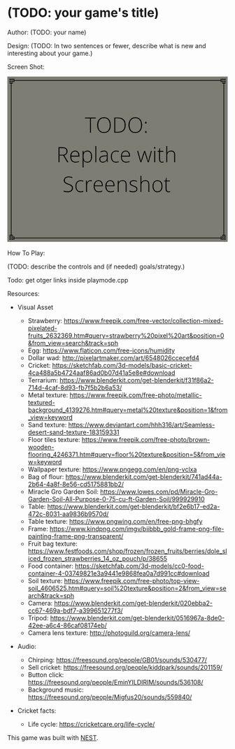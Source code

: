 # (TODO: your game's title)

Author: (TODO: your name)

Design: (TODO: In two sentences or fewer, describe what is new and interesting about your game.)

Screen Shot:

![Screen Shot](screenshot.png)

How To Play:

(TODO: describe the controls and (if needed) goals/strategy.)

Todo: get otger links inside playmode.cpp

Resources:
- Visual Asset
    - Strawberry: https://www.freepik.com/free-vector/collection-mixed-pixelated-fruits_2632369.htm#query=strawberry%20pixel%20art&position=0&from_view=search&track=sph
    - Egg: https://www.flaticon.com/free-icons/humidity
    - Dollar wad: http://pixelartmaker.com/art/6548026ccecefd4
    - Cricket: https://sketchfab.com/3d-models/basic-cricket-4ca488a5b4724aaf86ad0b07d41a5e8e#download
    - Terrarium: https://www.blenderkit.com/get-blenderkit/f31f86a2-714d-4caf-8d93-fb7f5b2b6a53/
    - Metal texture: https://www.freepik.com/free-photo/metallic-textured-background_4139276.htm#query=metal%20texture&position=1&from_view=keyword
    - Sand texture: https://www.deviantart.com/hhh316/art/Seamless-desert-sand-texture-183159331
    - Floor tiles texture: https://www.freepik.com/free-photo/brown-wooden-flooring_4246371.htm#query=floor%20texture&position=5&from_view=keyword
    - Wallpaper texture: https://www.pngegg.com/en/png-vclxa
    - Bag of flour: https://www.blenderkit.com/get-blenderkit/741ad44a-2b64-4a8f-8e56-cd5175881bb2/
    - Miracle Gro Garden Soil: https://www.lowes.com/pd/Miracle-Gro-Garden-Soil-All-Purpose-0-75-cu-ft-Garden-Soil/999929910
    - Table: https://www.blenderkit.com/get-blenderkit/bf2e6b17-ed2a-472c-8031-aa9836b9570d/
    - Table texture: https://www.pngwing.com/en/free-png-bhgfy
    - Frame: https://www.kindpng.com/imgv/biibbb_gold-frame-png-file-painting-frame-png-transparent/
    - Fruit bag texture: https://www.festfoods.com/shop/frozen/frozen_fruits/berries/dole_sliced_frozen_strawberries_14_oz_pouch/p/38655
    - Food container: https://sketchfab.com/3d-models/cc0-food-container-4-03749821e3a9441e9868fea0a7d991cc#download
    - Soil texture: https://www.freepik.com/free-photo/top-view-soil_4606525.htm#query=soil%20texture&position=2&from_view=search&track=sph
    - Camera: https://www.blenderkit.com/get-blenderkit/020ebba2-cc67-469a-bdf7-a399651277f3/
    - Tripod: https://www.blenderkit.com/get-blenderkit/0516967a-8de0-42ee-a6c4-86caf08174eb/
    - Camera lens texture: http://photoguild.org/camera-lens/


- Audio:
    - Chirping: https://freesound.org/people/GB01/sounds/530477/
    - Sell cricket: https://freesound.org/people/kiddpark/sounds/201159/
    - Button click: https://freesound.org/people/EminYILDIRIM/sounds/536108/
    - Background music: https://freesound.org/people/Migfus20/sounds/559840/

- Cricket facts:
    - Life cycle: https://cricketcare.org/life-cycle/

This game was built with [NEST](NEST.md).
